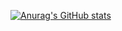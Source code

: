 [![Anurag's GitHub stats](https://github-readme-stats.vercel.app/api?username=Amir-78)](https://github.com/Amir-78)
